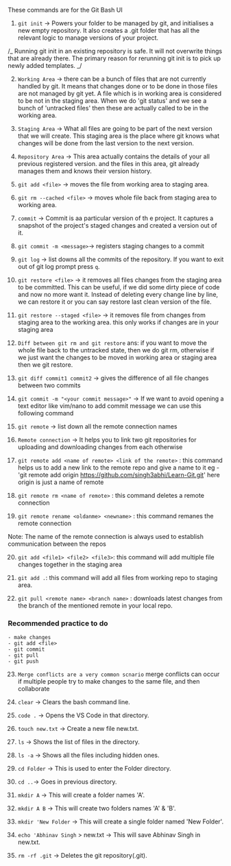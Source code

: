 These commands are for the Git Bash UI

1. `git init` -> Powers your folder to be managed by git, and initialises a new empty
   repository. It also creates a .git folder that has all the relevant logic to manage
   versions of your project.

/_ Running git init in an existing repository is safe.
It will not overwrite things that are already there.
The primary reason for rerunning git init is to pick up newly added templates.
_/

2. `Working Area` -> there can be a bunch of files that are not currently handled by git.
   It means that changes done or to be done in those files are not managed by git yet.
   A file which is in working area is considered to be not in the staging area. When we do 'git status'
   and we see a bunch of 'untracked files' then these are actually called to be in the working area.

3. `Staging Area` -> What all files are going to be part of the next version that we will create.
   This staging area is the place where git knows what changes will be done from the last version to
   the next version.

4. `Repository Area` -> This area actually contains the details of your all previous registered version.
   and the files in this area, git already manages them and knows their version history.

5. `git add <file>` -> moves the file from working area to staging area.

6. `git rm --cached <file>` -> moves whole file back from staging area to working area.

7. `commit` -> Commit is aa particular version of th e project. It captures a snapshot of the project's staged
   changes and created a version out of it.

8. `git commit -m <message>`-> registers staging changes to a commit

9. `git log` -> list downs all the commits of the repository. If you want to exit out of git log prompt
   press `q`.

10. `git restore <file>` -> it removes all files changes from the staging area to be committed. This can
    be useful, if we did some dirty piece of code and now no more want it. Instead of deleting every change
    line by line, we can restore it or you can say restore last clean version of the file.

11. `git restore --staged <file>` -> it removes file from changes from staging area to the working area.
    this only works if changes are in your staging area

12. `Diff between git rm and git restore`
    ans: if you want to move the whole file back to the untracked state, then we do git rm, otherwise if we
    just want the changes to be moved in working area or staging area then we git restore.

13. `git diff commit1 commit2` -> gives the difference of all file changes between two commits

14. `git commit -m "<your commit message>"` -> If we want to avoid opening a text editor like vim/nano to
    add commit message we can use this following command

15. `git remote` -> list down all the remote connection names

16. `Remote connection` -> It helps you to link two git repositories for uploading and downloading changes
    from each otherwise

17. `git remote add <name of remote> <link of the remote>` : this command helps us to add a new link to the
    remote repo and give a name to it
    eg - 'git remote add origin https://github.com/singh3abhi/Learn-Git.git' here origin is just a name of remote

18. `git remote rm <name of remote>` : this command deletes a remote connection

19. `git remote rename <oldanme> <newname>` : this command remanes the remote connection

Note: The name of the remote connection is always used to establish communication between the repos

20. `git add <file1> <file2> <file3>`: this command will add multiple file changes together in the
    staging area

21. `git add .`: this command will add all files from working repo to staging area.

22. `git pull <remote name> <branch name>` : downloads latest changes from the branch of the mentioned remote in your local repo.

### Recommended practice to do

    - make changes
    - git add <file>
    - git commit
    - git pull
    - git push

23. `Merge conflicts are a very common scnario`
    merge conflicts can occur if multiple people try to make changes to the same file, and then collaborate

24. `clear` -> Clears the bash command line.

25. `code .` -> Opens the VS Code in that directory.

26. `touch new.txt` -> Create a new file new.txt.

27. `ls` -> Shows the list of files in the directory.
28. `ls -a` -> Shows all the files including hidden ones.

29. `cd Folder` -> This is used to enter the Folder directory.

30. `cd ..`-> Goes in previous directory.

31. `mkdir A` -> This will create a folder names 'A'.

32. `mkdir A B` -> This will create two folders names 'A' & 'B'.

33. `mkdir 'New Folder` -> This will create a single folder named 'New Folder'.

34. `echo 'Abhinav Singh` > new.txt -> This will save Abhinav Singh in new.txt.

35. `rm -rf .git` -> Deletes the git repository(.git).

